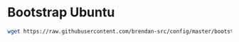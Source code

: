 # Bootstrap Ubuntu
```bash
wget https://raw.githubusercontent.com/brendan-src/config/master/bootstrap/ubuntu.sh; chmod +x ubuntu.sh; ./ubuntu.sh
```
